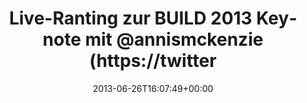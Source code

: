 ---
retweeted: false
source: <a href="http://twitter.com" rel="nofollow">Twitter Web Client</a>
entities:
  hashtags: []
  symbols: []
  user_mentions:
  - name: Daniel Lohse
    screen_name: annismckenzie
    indices:
    - '40'
    - '54'
    id_str: '8489592'
    id: '8489592'
  urls: []
display_text_range:
- '0'
- '63'
favorite_count: '1'
id_str: '349921953689255936'
truncated: false
retweet_count: '1'
id: '349921953689255936'
created_at: Wed Jun 26 16:07:49 +0000 2013
favorited: false
full_text: Live-Ranting zur BUILD 2013 Keynote mit [@annismckenzie](https://twitter.com/annismckenzie).
  Zu gut.
lang: de
tags:
- pesos/twitter
date: '2013-06-26T16:07:49+00:00'
src: https://twitter.com/bascht/status/349921953689255936
original_url: https://twitter.com/bascht/status/349921953689255936
type: twitter_tweet
text: Live-Ranting zur BUILD 2013 Keynote mit [@annismckenzie](https://twitter.com/annismckenzie).
  Zu gut.
title: Live-Ranting zur BUILD 2013 Keynote mit @annismckenzie (https://twitter

---